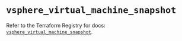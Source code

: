 # `vsphere_virtual_machine_snapshot`

Refer to the Terraform Registry for docs: [`vsphere_virtual_machine_snapshot`](https://registry.terraform.io/providers/vmware/vsphere/2.14.0/docs/resources/virtual_machine_snapshot).
